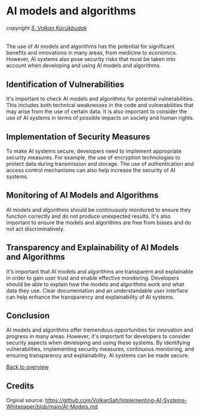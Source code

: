 # AI models and algorithms
###### copyright [S. Volkan Kücükbudak](https://github.com/volkansah)

The use of AI models and algorithms has the potential for significant benefits and innovations in many areas, from medicine to economics. However, AI systems also pose security risks that must be taken into account when developing and using AI models and algorithms.

## Identification of Vulnerabilities
It's important to check AI models and algorithms for potential vulnerabilities. This includes both technical weaknesses in the code and vulnerabilities that may arise from the use of certain data. It is also important to consider the use of AI systems in terms of possible impacts on society and human rights.

## Implementation of Security Measures
To make AI systems secure, developers need to implement appropriate security measures. For example, the use of encryption technologies to protect data during transmission and storage. The use of authentication and access control mechanisms can also help increase the security of AI systems.

## Monitoring of AI Models and Algorithms
AI models and algorithms should be continuously monitored to ensure they function correctly and do not produce unexpected results. It's also important to ensure the models and algorithms are free from biases and do not act discriminatively.

## Transparency and Explainability of AI Models and Algorithms
It's important that AI models and algorithms are transparent and explainable in order to gain user trust and enable effective monitoring. Developers should be able to explain how the models and algorithms work and what data they use. Clear documentation and an understandable user interface can help enhance the transparency and explainability of AI systems.

## Conclusion
AI models and algorithms offer tremendous opportunities for innovation and progress in many areas. However, it's important for developers to consider security aspects when developing and using these systems. By identifying vulnerabilities, implementing security measures, continuous monitoring, and ensuring transparency and explainability, AI systems can be made secure.


[Back to overview](README.md#Topics)

## Credits
Orginal source: https://github.com/VolkanSah/Implementing-AI-Systems-Whitepaper/blob/main/AI-Models.md
